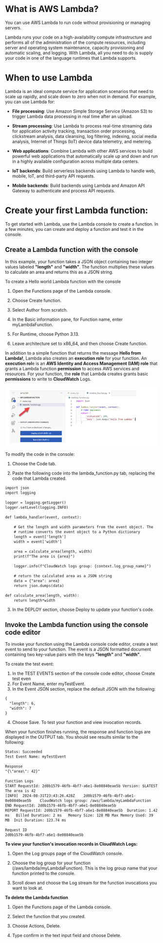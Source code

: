 # What is AWS Lambda?

You can use AWS Lambda to run code without provisioning or managing servers.

Lambda runs your code on a high-availability compute infrastructure and performs all of the administration of the compute resources, including server and operating system maintenance, capacity provisioning and automatic scaling, and logging. With Lambda, all you need to do is supply your code in one of the language runtimes that Lambda supports.


# When to use Lambda

Lambda is an ideal compute service for application scenarios that need to scale up rapidly, and scale down to zero when not in demand. For example, you can use Lambda for:

* **File processing**: Use Amazon Simple Storage Service (Amazon S3) to trigger Lambda data processing in real time after an upload.

* **Stream processing**: Use Lambda to process real-time streaming data for application activity tracking, transaction order processing, clickstream analysis, data cleansing, log filtering, indexing, social media analysis, Internet of Things (IoT) device data telemetry, and metering.

* **Web applications**: Combine Lambda with other AWS services to build powerful web applications that automatically scale up and down and run in a highly available configuration across multiple data centers.

* **IoT backends**: Build serverless backends using Lambda to handle web, mobile, IoT, and third-party API requests.

* **Mobile backends**: Build backends using Lambda and Amazon API Gateway to authenticate and process API requests. 

# Create your first Lambda function:

To get started with Lambda, use the Lambda console to create a function. In a few minutes, you can create and deploy a function and test it in the console.  

## Create a Lambda function with the console

In this example, your function takes a JSON object containing two integer values labeled **"length"** and **"width"**. The function multiplies these values to calculate an area and returns this as a JSON string.

To create a Hello world Lambda function with the console

1. Open the Functions page of the Lambda console.

2. Choose Create function.

3. Select Author from scratch.

4. In the Basic information pane, for Function name, enter myLambdaFunction.

5. For Runtime, choose Python 3.13.

6. Leave architecture set to x86_64, and then choose Create function.

In addition to a simple function that returns the message **Hello from Lambda!**, Lambda also creates an **execution role** for your function. An **execution rol**e is an **AWS Identity and Access Management (IAM) role** that grants a Lambda function **permission** to access AWS services and resources. For your function, the **role** that Lambda creates grants basic **permissions** to write to **CloudWatch** Logs.

![alt text](images/img1.png)

To modify the code in the console:  

1. Choose the Code tab.

2. Paste the following code into the lambda_function.py tab, replacing the code that Lambda created.

```
import json
import logging

logger = logging.getLogger()
logger.setLevel(logging.INFO)

def lambda_handler(event, context):
    
    # Get the length and width parameters from the event object. The 
    # runtime converts the event object to a Python dictionary
    length = event['length']
    width = event['width']
    
    area = calculate_area(length, width)
    print(f"The area is {area}")
        
    logger.info(f"CloudWatch logs group: {context.log_group_name}")
    
    # return the calculated area as a JSON string
    data = {"area": area}
    return json.dumps(data)
    
def calculate_area(length, width):
    return length*width
```

3. In the DEPLOY section, choose Deploy to update your function's code.

## Invoke the Lambda function using the console code editor

To invoke your function using the Lambda console code editor, create a test event to send to your function. The event is a JSON formatted document containing two key-value pairs with the keys **"length"** and **"width"**.

To create the test event:  
1. In the TEST EVENTS section of the console code editor, choose Create test even
2. For Event Name, enter myTestEvent.
3. In the Event JSON section, replace the default JSON with the following:
```
{
  "length": 6,
  "width": 7
}
```
4. Choose Save.
To test your function and view invocation records.

When your function finishes running, the response and function logs are displayed in the OUTPUT tab. You should see results similar to the following:

```
Status: Succeeded
Test Event Name: myTestEvent

Response
"{\"area\": 42}"

Function Logs
START RequestId: 2d0b1579-46fb-4bf7-a6e1-8e08840eae5b Version: $LATEST
The area is 42
[INFO]	2024-08-31T23:43:26.428Z	2d0b1579-46fb-4bf7-a6e1-8e08840eae5b	CloudWatch logs group: /aws/lambda/myLambdaFunction
END RequestId: 2d0b1579-46fb-4bf7-a6e1-8e08840eae5b
REPORT RequestId: 2d0b1579-46fb-4bf7-a6e1-8e08840eae5b	Duration: 1.42 ms	Billed Duration: 2 ms	Memory Size: 128 MB	Max Memory Used: 39 MB	Init Duration: 123.74 ms

Request ID
2d0b1579-46fb-4bf7-a6e1-8e08840eae5b
```

**To view your function's invocation records in CloudWatch Logs:**  

1. Open the Log groups page of the CloudWatch console.

2. Choose the log group for your function (/aws/lambda/myLambdaFunction). This is the log group name that your function printed to the console.

3. Scroll down and choose the Log stream for the function invocations you want to look at.

**To delete the Lambda function**  

1. Open the Functions page of the Lambda console.

2. Select the function that you created.

3. Choose Actions, Delete.

4. Type confirm in the text input field and choose Delete.